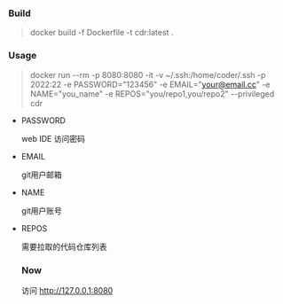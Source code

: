 ### Build 

> docker build -f Dockerfile -t cdr:latest .

### Usage

>  docker run --rm -p 8080:8080 -it -v ~/.ssh:/home/coder/.ssh -p 2022:22 -e PASSWORD="123456" -e EMAIL="your@email.cc" -e NAME="you_name" -e REPOS="you/repo1,you/repo2" --privileged cdr

- PASSWORD

  web IDE 访问密码
- EMAIL

  git用户邮箱
- NAME 

  git用户账号
- REPOS

  需要拉取的代码仓库列表

  ### Now

  访问 http://127.0.0.1:8080